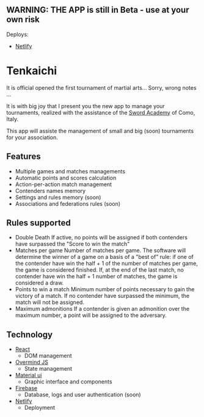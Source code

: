 ## WARNING: THE APP is still in Beta - use at your own risk

Deploys:
- [Netlify](https://elegant-mahavira-401723.netlify.app/)

# Tenkaichi

It is official opened the first tournament of martial arts...
Sorry, wrong notes
...

It is with big joy that I present you the new app to manage your tournaments, realized with the assistance of the [Sword Academy](https://sword.academy) of Como, Italy.

This app will assiste the management of small and big (soon) tournaments for your association.

## Features

- Multiple games and matches managements
- Automatic points and scores calculation
- Action-per-action match management
- Contenders names memory
- Settings and rules memory (soon)
- Associations and federations rules (soon)

## Rules supported

- Double Death
  If active, no points will be assigned if both contenders have surpassed the "Score to win the match"
- Matches per game
  Number of matches per game. The software will determine the winner of a game on a basis of a "best of" rule: if one of the contender have win the half + 1 of the number of matches per game, the game is considered finished.
  If, at the end of the last match, no contender have win the half + 1 number of matches, the game is considered a draw.
- Points to win a match
  Minimum number of points necessary to gain the victory of a match. If no contender have surpassed the minimum, the match will not be assigned.
- Maximum admonitions
  If a contender is given an admonition over the maximum number, a point will be assigned to the adversary.


## Technology

- [React](https://reactjs.org)
  - DOM management
- [Overmind JS](https://overmindjs.org)
  - State management
- [Material ui](https://material-ui.com)
  - Graphic interface and components
- [Firebase](https://firebase.google.com)
  - Database, logs and user authentication (soon)
- [Netlify](https://www.netlify.com/)
  - Deployment
